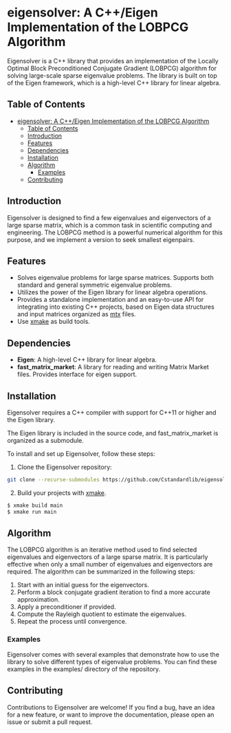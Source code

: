 # eigensolver: A C++/Eigen Implementation of the LOBPCG Algorithm

Eigensolver is a C++ library that provides an implementation of the Locally Optimal Block Preconditioned Conjugate Gradient (LOBPCG) algorithm for solving large-scale sparse eigenvalue problems. The library is built on top of the Eigen framework, which is a high-level C++ library for linear algebra.

## Table of Contents

- [eigensolver: A C++/Eigen Implementation of the LOBPCG Algorithm](#eigensolver-a-ceigen-implementation-of-the-lobpcg-algorithm)
  - [Table of Contents](#table-of-contents)
  - [Introduction](#introduction)
  - [Features](#features)
  - [Dependencies](#dependencies)
  - [Installation](#installation)
  - [Algorithm](#algorithm)
    - [Examples](#examples)
  - [Contributing](#contributing)

## Introduction

Eigensolver is designed to find a few eigenvalues and eigenvectors of a large sparse matrix, which is a common task in scientific computing and engineering. The LOBPCG method is a powerful numerical algorithm for this purpose, and we implement a version to seek smallest eigenpairs.

## Features

- Solves eigenvalue problems for large sparse matrices. Supports both standard and general symmetric eigenvalue problems. 
- Utilizes the power of the Eigen library for linear algebra operations.
- Provides a standalone implementation and an easy-to-use API for integrating into existing C++ projects, based on Eigen data structures and input matrices organized as [mtx](https://math.nist.gov/MatrixMarket/) files.
- Use [xmake](https://xmake.io) as build tools.

## Dependencies

- **Eigen**: A high-level C++ library for linear algebra.
- **fast_matrix_market**: A library for reading and writing Matrix Market files. Provides interface for eigen support.

## Installation

Eigensolver requires a C++ compiler with support for C++11 or higher and the Eigen library. 

The Eigen library is included in the source code, and fast_matrix_market is organized as a submodule.


To install and set up Eigensolver, follow these steps:

1.  Clone the Eigensolver repository:
```bash
git clone --recurse-submodules https://github.com/Cstandardlib/eigensolver.git
```

2. Build your projects with [xmake](https://xmake.io).
```bash
$ xmake build main
$ xmake run main
```

<!-- ## Usage

To use Eigensolver in your project, simply include the relevant headers and follow the provided API:

```cpp
#include "eigensolver/lobpcg.h"

int main() {
 // Define your sparse matrix A and initial guess X
 // ...

 // Set up the LOBPCG solver
 Eigensolver::LOBPCG solver;
 solver.setInputMatrix(A);
 solver.setInitialGuess(X);

 // Run the solver
 solver.solve();

 // Retrieve the eigenvalues and eigenvectors
 auto eigenvalues = solver.getEigenvalues();
 auto eigenvectors = solver.getEigenvectors();

 return 0;
}
``` -->

## Algorithm
The LOBPCG algorithm is an iterative method used to find selected eigenvalues and eigenvectors of a large sparse matrix. It is particularly effective when only a small number of eigenvalues and eigenvectors are required. The algorithm can be summarized in the following steps:

1. Start with an initial guess for the eigenvectors.
2. Perform a block conjugate gradient iteration to find a more accurate approximation.
3. Apply a preconditioner if provided.
4. Compute the Rayleigh quotient to estimate the eigenvalues.
5. Repeat the process until convergence.
### Examples
Eigensolver comes with several examples that demonstrate how to use the library to solve different types of eigenvalue problems. You can find these examples in the examples/ directory of the repository.

## Contributing
Contributions to Eigensolver are welcome! If you find a bug, have an idea for a new feature, or want to improve the documentation, please open an issue or submit a pull request.

<!-- ## License
Eigensolver is released under the MIT License. Feel free to use it in your commercial or personal projects. -->

